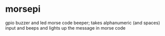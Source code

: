 # morsepi
gpio buzzer and led morse code beeper; takes alphanumeric (and spaces) input and beeps and lights up the message in morse code
